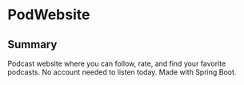 # PodWebsite
## Summary
Podcast website where you can follow, rate, and find your favorite podcasts. No account needed to listen today. Made with Spring Boot.
